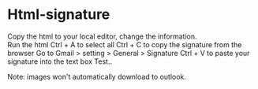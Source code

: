 # Html-signature
Copy the html to your local editor, change the information.  
Run the html
Ctrl + A to select all
Ctrl + C to copy the signature from the browser 
Go to Gmail > setting > General > Signature 
Ctrl + V  to paste your signature into the text box 
Test.. 

Note: images won't automatically download to outlook.  
